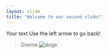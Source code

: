 ```yaml
---
layout: slide
title: "Welcome to our second slide!"
---
```

Your text
Use the left arrow to go back!

> Gimme ![doge](https://git.io/doge)
